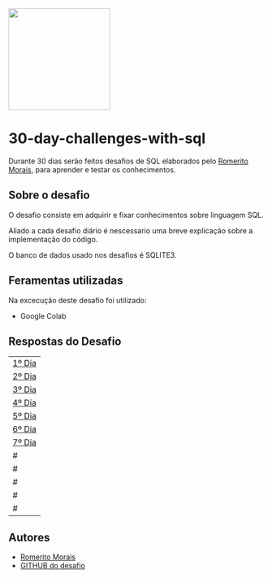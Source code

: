 
<img height="200px" width="200px"  src="https://raw.githubusercontent.com/gist/fernandodatagrind/688c369efca3c0427becd2a7b21de4f5/raw/3775b138e21433e8b58a7c12640e9ef5f7cbf602/sqllogo.svg"/>

# 30-day-challenges-with-sql

Durante 30 dias serão feitos desafios de SQL elaborados pelo [Romerito Morais](https://www.linkedin.com/in/romeritomorais), para  aprender e testar os conhecimentos.


## Sobre o desafio

O desafio consiste em adquirir e fixar conhecimentos sobre linguagem SQL. 

Aliado a cada desafio diário é nescessario uma breve explicação sobre a implementação do código.

O banco de dados usado nos desafios é SQLITE3.

## Feramentas utilizadas

Na excecução deste desafio foi utilizado:
 
- Google Colab

## Respostas do Desafio 
| |
| ------ |
|[1º Dia](https://github.com/jess197/30-day-challenges-with-sql/tree/main/challenges/notebooks/notebook_challenge_001_level1.ipynb)
|[2º Dia](https://github.com/jess197/30-day-challenges-with-sql/tree/main/challenges/notebooks/notebook_challenge_002_level1.ipynb)           
|[3º Dia](https://github.com/jess197/30-day-challenges-with-sql/tree/main/challenges/notebooks/notebook_challenge_003_level2.ipynb)
|[4º Dia](https://github.com/jess197/30-day-challenges-with-sql/tree/main/challenges/notebooks/notebook_challenge_004_level2.ipynb)
|[5º Dia](https://github.com/jess197/30-day-challenges-with-sql/tree/main/challenges/notebooks/notebook_challenge_005_level3.ipynb)
|[6º Dia](https://github.com/jess197/30-day-challenges-with-sql/tree/main/challenges/notebooks/notebook_challenge_006_level1.ipynb)
|[7º Dia](https://github.com/jess197/30-day-challenges-with-sql/tree/main/challenges/notebooks/notebook_challenge_007_level2.ipynb)
#|[8º Dia](https://github.com/jess197/30-day-challenges-with-sql/tree/main/challenges/notebooks/notebook_challenge_008_level3.ipynb) 
#|[9º Dia](https://github.com/jess197/30-day-challenges-with-sql/tree/main/challenges/notebooks/notebook_challenge_009_level2.ipynb)
#|[10º Dia](https://github.com/jess197/30-day-challenges-with-sql/tree/main/challenges/notebooks/notebook_challenge_010_level3.ipynb) 
#|[11º Dia]() 
#|[12º Dia]()  

## Autores

- [Romerito Morais](https://www.linkedin.com/in/romeritomorais/)
- [GITHUB do desafio](https://github.com/romeritomorais/30-day-challenges-with-sql)


